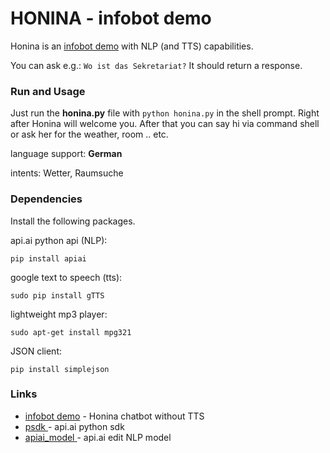 # HONINA - infobot demo
Honina is an [infobot demo](https://bot.api.ai/honina) with NLP (and TTS) capabilities.

You can ask e.g.: ```Wo ist das Sekretariat?``` It should return a response.

### Run and Usage
Just run the **honina.py** file with ```python honina.py``` in the shell prompt. Right after Honina will welcome you. After that you can say hi via command shell or ask her for the weather, room .. etc. 

language support: **German**

intents: Wetter, Raumsuche

### Dependencies
Install the following packages.

api.ai python api (NLP):
```
pip install apiai
```
google text to speech (tts):
```
sudo pip install gTTS
```
lightweight mp3 player:
```
sudo apt-get install mpg321
```
JSON client:
```
pip install simplejson
```

### Links
* [infobot demo](https://bot.api.ai/honina) - Honina chatbot without TTS
* [psdk ](https://github.com/api-ai/api-ai-python) - api.ai python sdk
* [apiai_model ](https://console.api.ai/) - api.ai edit NLP model

